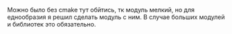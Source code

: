 Можно было без cmake тут обйтись, тк модуль мелкий, но для еднообразия я решил сделать модуль с ним.
В случае больших модулей и библиотек это обязательно.